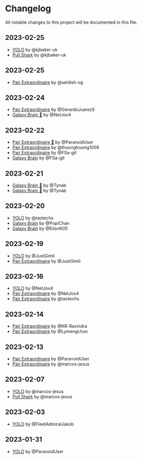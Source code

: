 # Changelog

All notable changes to this project will be documented in this file.

## 2023-02-25
 - [YOLO](https://github.com/users/kjbaker-uk/achievements/yolo) by @kjbaker-uk
 - [Pull Shark](https://github.com/users/kjbaker-uk/achievements/pull-shark) by @kjbaker-uk
 

## 2023-02-25
 - [Pair Extraordinaire](https://github.com/seldish-og?tab=achievements&achievement=pair-extraordinaire) by @seldish-og

## 2023-02-24
- [Pair Extraordinaire](https://github.com/GerardoJuarezS?tab=achievements&achievement=pair-extraordinaire) by @GerardoJuarezS
- [Galaxy Brain 🥉](https://github.com/NetJox4?tab=achievements&achievement=galaxy-brain) by @NetJox4

## 2023-02-22
- [Pair Extraordinaire 🥉](https://github.com/ParanoidUser?tab=achievements&achievement=pair-extraordinaire) by @ParanoidUser
- [Pair Extraordinaire](https://github.com/thuongtruong1009?tab=achievements&achievement=pair-extraordinaire) by @thuongtruong1009
- [Pair Extraordinaire](https://github.com/FSa-git?tab=achievements&achievement=pair-extraordinaire) by @FSa-git
- [Galaxy Brain](https://github.com/FSa-git?tab=achievements&achievement=galaxy-brain) by @FSa-git

## 2023-02-21
- [Galaxy Brain 🥉](https://github.com/Tynab?tab=achievements&achievement=galaxy-brain) by @Tynab
- [Galaxy Brain 🥈](https://github.com/Tynab?tab=achievements&achievement=galaxy-brain) by @Tynab

## 2023-02-20
- [YOLO](https://github.com/taotechs?tab=achievements&achievement=yolo) by @taotechs
- [Galaxy Brain](https://github.com/PopiChan?tab=achievements&achievement=galaxy-brain) by @PopiChan
- [Galaxy Brain](https://github.com/EilonK05?tab=achievements&achievement=galaxy-brain) by @EilonK05

## 2023-02-19
- [YOLO](https://github.com/JustGimli?tab=achievements&achievement=yolo) by @JustGimli
- [Pair Extraordinaire](https://github.com/JustGimli?tab=achievements&achievement=pair-extraordinaire) by @JustGimli

## 2023-02-16
- [YOLO](https://github.com/NetJox4?tab=achievements&achievement=yolo) by @NetJox4
- [Pair Extraordinaire](https://github.com/NetJox4?tab=achievements&achievement=pair-extraordinaire) by @NetJox4
- [Pair Extraordinaire](https://github.com/taotechs?tab=achievements&achievement=pair-extraordinaire) by @taotechs

## 2023-02-14

- [Pair Extraordinaire](https://github.com/KR-Ravindra?tab=achievements&achievement=pair-extraordinaire) by @KR-Ravindra
- [Pair Extraordinaire](https://github.com/Lymengchun?tab=achievements&achievement=pair-extraordinaire) by @Lymengchun

## 2023-02-13

- [Pair Extraordinaire](https://github.com/ParanoidUser?tab=achievements&achievement=pair-extraordinaire) by @ParanoidUser
- [Pair Extraordinaire](https://github.com/marcos-jesus?tab=achievements&achievement=pair-extraordinaire) by @marcos-jesus

## 2023-02-07

- [YOLO](https://github.com/marcos-jesus?tab=achievements&achievement=yolo) by @marcos-jesus
- [Pull Shark](https://github.com/marcos-jesus?tab=achievements&achievement=pull-shark) by @marcos-jesus

## 2023-02-03

- [YOLO](https://github.com/FleetAdmiralJakob?tab=achievements&achievement=yolo) by @FleetAdmiralJakob

## 2023-01-31

- [YOLO](https://github.com/ParanoidUser?tab=achievements&achievement=yolo) by @ParanoidUser
